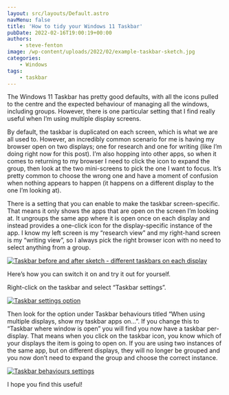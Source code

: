 ```yaml
---
layout: src/layouts/Default.astro
navMenu: false
title: 'How to tidy your Windows 11 Taskbar'
pubDate: 2022-02-16T19:00:19+00:00
authors:
    - steve-fenton
image: /wp-content/uploads/2022/02/example-taskbar-sketch.jpg
categories:
    - Windows
tags:
    - taskbar
---
```


The Windows 11 Taskbar has pretty good defaults, with all the icons pulled to the centre and the expected behaviour of managing all the windows, including groups. However, there is one particular setting that I find really useful when I’m using multiple display screens.

By default, the taskbar is duplicated on each screen, which is what we are all used to. However, an incredibly common scenario for me is having my browser open on two displays; one for research and one for writing (like I’m doing right now for this post). I’m also hopping into other apps, so when it comes to returning to my browser I need to click the icon to expand the group, then look at the two mini-screens to pick the one I want to focus. It’s pretty common to choose the wrong one and have a moment of confusion when nothing appears to happen (it happens on a different display to the one I’m looking at).

There is a setting that you can enable to make the taskbar screen-specific. That means it only shows the apps that are open on the screen I’m looking at. It ungroups the same app where it is open once on each display and instead provides a one-click icon for the display-specific instance of the app. I know my left screen is my “research view” and my right-hand screen is my “writing view”, so I always pick the right browser icon with no need to select anything from a group.

[![Taskbar before and after sketch - different taskbars on each display](/img/2022/02/example-taskbar-sketch.jpg)](/img/2022/02/example-taskbar-sketch.jpg)

Here’s how you can switch it on and try it out for yourself.

Right-click on the taskbar and select “Taskbar settings”.

[![Taskbar settings option](/img/2022/02/taskbar-settings.jpg)](/img/2022/02/taskbar-settings.jpg)

Then look for the option under Taskbar behaviours titled “When using multiple displays, show my taskbar apps on…”. If you change this to “Taskbar where window is open” you will find you now have a taskbar per-display. That means when you click on the taskbar icon, you know which of your displays the item is going to open on. If you are using two instances of the same app, but on different displays, they will no longer be grouped and you now don’t need to expand the group and choose the correct instance.

[![Taskbar behaviours settings](/img/2022/02/taskbar-behaviours.jpg)](/img/2022/02/taskbar-behaviours.jpg)

I hope you find this useful!